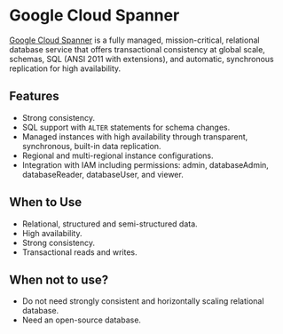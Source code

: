 # Google Cloud Spanner

[Google Cloud Spanner](https://cloud.google.com/spanner/docs/overview) is a fully managed, mission-critical, relational database service that offers transactional consistency at global scale, schemas, SQL (ANSI 2011 with extensions), and automatic, synchronous replication for high availability.

## Features

* Strong consistency.
* SQL support with `ALTER` statements for schema changes.
* Managed instances with high availability through transparent, synchronous, built-in data replication.
* Regional and multi-regional instance configurations.
* Integration with IAM including permissions: admin, databaseAdmin, databaseReader, databaseUser, and viewer.

## When to Use

* Relational, structured and semi-structured data.
* High availability.
* Strong consistency.
* Transactional reads and writes.

## When not to use?

* Do not need strongly consistent and horizontally scaling relational database.
* Need an open-source database.

